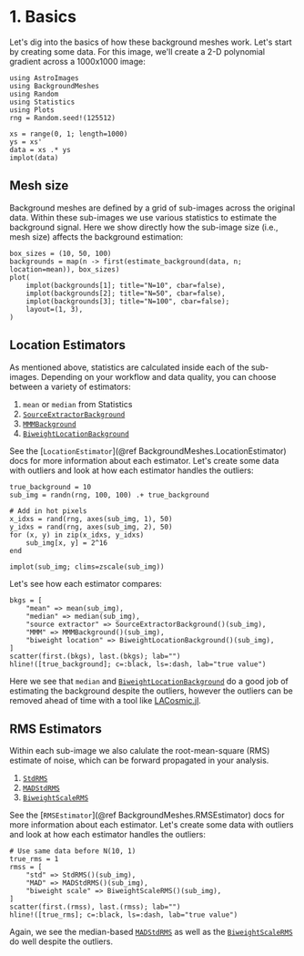# 1. Basics

Let's dig into the basics of how these background meshes work. Let's start by creating some data.
For this image, we'll create a 2-D polynomial gradient across a 1000x1000 image:

```@example ex
using AstroImages
using BackgroundMeshes
using Random
using Statistics
using Plots
rng = Random.seed!(125512)

xs = range(0, 1; length=1000)
ys = xs'
data = xs .* ys
implot(data)
```

## Mesh size

Background meshes are defined by a grid of sub-images across the original data. Within these sub-images we use various statistics to estimate the background signal. Here we show directly how the sub-image size (i.e., mesh size) affects the background estimation:

```@example ex
box_sizes = (10, 50, 100)
backgrounds = map(n -> first(estimate_background(data, n; location=mean)), box_sizes)
plot(
    implot(backgrounds[1]; title="N=10", cbar=false),
    implot(backgrounds[2]; title="N=50", cbar=false),
    implot(backgrounds[3]; title="N=100", cbar=false);
    layout=(1, 3),
)
```

## Location Estimators

As mentioned above, statistics are calculated inside each of the sub-images. Depending on your workflow and data quality, you can choose between a variety of estimators:

1. `mean` or `median` from Statistics
1. [`SourceExtractorBackground`](@ref)
1. [`MMMBackground`](@ref)
1. [`BiweightLocationBackground`](@ref)

See the [`LocationEstimator`](@ref BackgroundMeshes.LocationEstimator) docs for more information about each estimator. Let's create some data with outliers and look at how each estimator handles the outliers:

```@example ex
true_background = 10
sub_img = randn(rng, 100, 100) .+ true_background

# Add in hot pixels
x_idxs = rand(rng, axes(sub_img, 1), 50)
y_idxs = rand(rng, axes(sub_img, 2), 50)
for (x, y) in zip(x_idxs, y_idxs)
    sub_img[x, y] = 2^16
end

implot(sub_img; clims=zscale(sub_img))
```

Let's see how each estimator compares:

```@example ex
bkgs = [
    "mean" => mean(sub_img),
    "median" => median(sub_img),
    "source extractor" => SourceExtractorBackground()(sub_img),
    "MMM" => MMMBackground()(sub_img),
    "biweight location" => BiweightLocationBackground()(sub_img),
]
scatter(first.(bkgs), last.(bkgs); lab="")
hline!([true_background]; c=:black, ls=:dash, lab="true value")
```

Here we see that `median` and [`BiweightLocationBackground`](@ref) do a good job of estimating the background despite the outliers, however the outliers can be removed ahead of time with a tool like [LACosmic.jl](https://github.com/JuliaAstro/LACosmic.jl).

## RMS Estimators

Within each sub-image we also calulate the root-mean-square (RMS) estimate of noise, which can be forward propagated in your analysis.

1. [`StdRMS`](@ref)
1. [`MADStdRMS`](@ref)
1. [`BiweightScaleRMS`](@ref)

See the [`RMSEstimator`](@ref BackgroundMeshes.RMSEstimator) docs for more information about each estimator. Let's create some data with outliers and look at how each estimator handles the outliers:

```@example ex
# Use same data before N(10, 1)
true_rms = 1
rmss = [
    "std" => StdRMS()(sub_img),
    "MAD" => MADStdRMS()(sub_img),
    "biweight scale" => BiweightScaleRMS()(sub_img),
]
scatter(first.(rmss), last.(rmss); lab="")
hline!([true_rms]; c=:black, ls=:dash, lab="true value")
```

Again, we see the median-based [`MADStdRMS`](@ref) as well as the [`BiweightScaleRMS`](@ref) do well despite the outliers.
